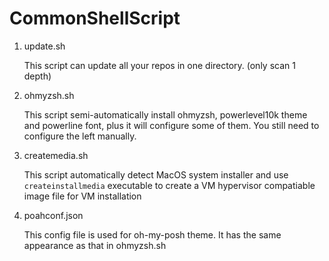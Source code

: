 # CommonShellScript
1. update.sh
    
    This script can update all your repos in one directory. (only scan 1 depth)
  
2. ohmyzsh.sh
  
     This script semi-automatically install ohmyzsh, powerlevel10k theme and powerline font, plus it will configure some of them. You still need to configure the left manually.

3. createmedia.sh

    This script automatically detect MacOS system installer and use `createinstallmedia` executable to create a VM hypervisor compatiable image file for VM installation

4. poahconf.json

    This config file is used for oh-my-posh theme. It has the same appearance as that in ohmyzsh.sh
